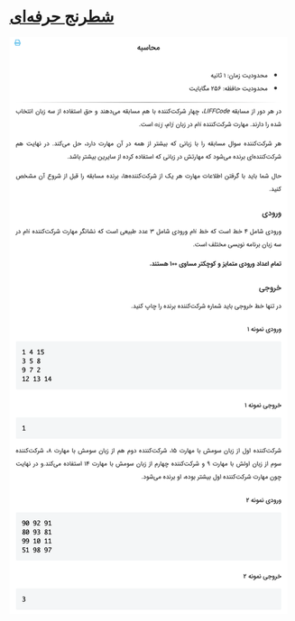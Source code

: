 # [شطرنج حرفه‌ای](https://quera.ir/problemset/contest/2636/)

![github-octocat](https://github.com/kasrazarei39/Quera-Answers/blob/main/Questions/contest/%D9%85%D8%AD%D8%A7%D8%B3%D8%A8%D9%87-52545/question.png)
